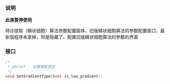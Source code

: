 ### 说明

**此类暂停使用**

特诊提取（鳞状细胞）算法参数配置窗体，旧版鳞状细胞算法的参数配置窗口，最新版程序未拿掉，但是隐藏了。配置旧版鳞状细胞算法的参数的界面

### 接口

```c++
/*
 * @brief	设置梯度类型
 */
void SetGradientType(bool is_low_gradient);
```

